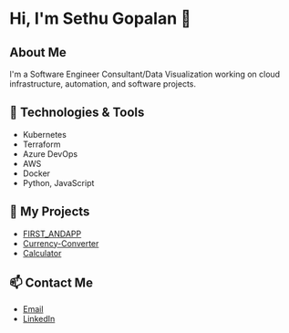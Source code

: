 # Hi, I'm Sethu Gopalan 👋

## About Me
I'm a Software Engineer Consultant/Data Visualization working on cloud infrastructure, automation, and software projects.

## 🔧 Technologies & Tools
- Kubernetes
- Terraform
- Azure DevOps
- AWS
- Docker
- Python, JavaScript

## 📝 My Projects
- [FIRST_ANDAPP](https://github.com/SethuGopalan/FIRST_ANDAPP)
- [Currency-Converter](https://github.com/SethuGopalan/Currency-Converter)
- [Calculator](https://github.com/SethuGopalan/Calculator)


## 📫 Contact Me
- [Email](mailto:sethu@example.com)
- [LinkedIn](https://www.linkedin.com/in/sethu-gopalan-a8915367/)
